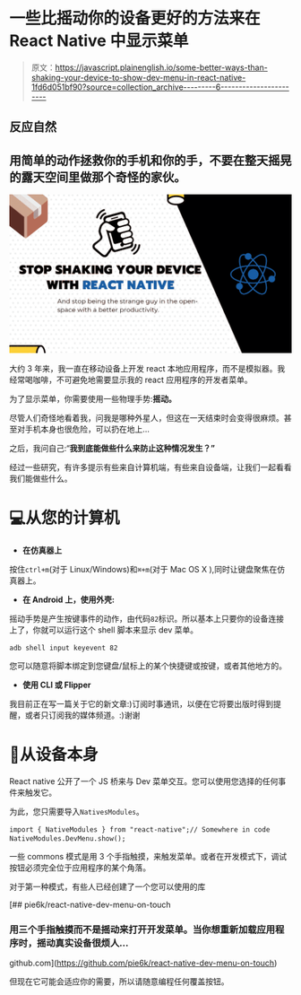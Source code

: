 # 一些比摇动你的设备更好的方法来在 React Native 中显示菜单

> 原文：<https://javascript.plainenglish.io/some-better-ways-than-shaking-your-device-to-show-dev-menu-in-react-native-1fd6d051bf90?source=collection_archive---------6----------------------->

## 反应自然

## 用简单的动作拯救你的手机和你的手，不要在整天摇晃的露天空间里做那个奇怪的家伙。

![](img/e3c83bf5c2738a4b3539879e42397ec3.png)

大约 3 年来，我一直在移动设备上开发 react 本地应用程序，而不是模拟器。我经常喝咖啡，不可避免地需要显示我的 react 应用程序的开发者菜单。

为了显示菜单，你需要使用一些物理手势:**摇动。**

尽管人们奇怪地看着我，问我是哪种外星人，但这在一天结束时会变得很麻烦。甚至对手机本身也很危险，可以扔在地上…

之后，我问自己:“**我到底能做些什么来防止这种情况发生？”**

经过一些研究，有许多提示有些来自计算机端，有些来自设备端，让我们一起看看我们能做些什么。

# 💻从您的计算机

*   **在仿真器上**

按住`ctrl+m`(对于 Linux/Windows)和`⌘+m`(对于 Mac OS X ),同时让键盘聚焦在仿真器上。

*   **在 Android 上，使用外壳:**

摇动手势是产生按键事件的动作，由代码`82`标识。所以基本上只要你的设备连接上了，你就可以运行这个 shell 脚本来显示 dev 菜单。

```
adb shell input keyevent 82
```

您可以随意将脚本绑定到您键盘/鼠标上的某个快捷键或按键，或者其他地方的。

*   **使用 CLI 或 Flipper**

我目前正在写一篇关于它的新文章:)订阅时事通讯，以便在它将要出版时得到提醒，或者只订阅我的媒体频道。:)谢谢

# 📱从设备本身

React native 公开了一个 JS 桥来与 Dev 菜单交互。您可以使用您选择的任何事件来触发它。

为此，您只需要导入`NativesModules`。

```
import { NativeModules } from "react-native";// Somewhere in code
NativeModules.DevMenu.show();
```

一些 commons 模式是用 3 个手指触摸，来触发菜单。或者在开发模式下，调试按钮必须完全位于应用程序的某个角落。

对于第一种模式，有些人已经创建了一个您可以使用的库

[](https://github.com/pie6k/react-native-dev-menu-on-touch) [## pie6k/react-native-dev-menu-on-touch

### 用三个手指触摸而不是摇动来打开开发菜单。当你想重新加载应用程序时，摇动真实设备很烦人…

github.com](https://github.com/pie6k/react-native-dev-menu-on-touch) 

但现在它可能会适应你的需要，所以请随意编程任何覆盖按钮。